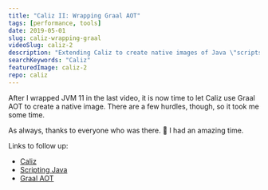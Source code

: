 ```yaml
---
title: "Caliz II: Wrapping Graal AOT"
tags: [performance, tools]
date: 2019-05-01
slug: caliz-wrapping-graal
videoSlug: caliz-2
description: "Extending Caliz to create native images of Java \"scripts\" (single source files) with with Graal"
searchKeywords: "Caliz"
featuredImage: caliz-2
repo: caliz
---
```


After I wrapped JVM 11 in the last video, it is now time to let Caliz use Graal AOT to create a native image.
There are a few hurdles, though, so it took me some time.

As always, thanks to everyone who was there.
🌻 I had an amazing time.

Links to follow up:

* [Caliz](https://github.com/nipafx/Caliz)
* [Scripting Java](https://blog.codefx.org/java/scripting-java-shebang/)
* [Graal AOT](https://www.graalvm.org/docs/reference-manual/aot-compilation/)

